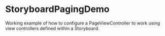 # StoryboardPagingDemo
Working example of how to configure a PageViewController to work using view controllers defined within a Storyboard.
